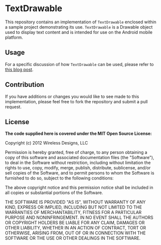# TextDrawable #

This repository contains an implementation of `TextDrawable` enclosed within a
sample project demonstrating its use.  `TextDrawable` is a Drawable object used
to display text content and is intended for use on the Android mobile platform.

## Usage ##

For a specific discussion of how `TextDrawable` can be used, please refer to
[this blog post](http://wiresareobsolete.com/wordpress/2012/12/textdrawable-draw-some-text/).

## Contribution ##

If you have additions or changes you would like to see made to this implementation,
please feel free to fork the repository and submit a pull request.

## License ##

**The code supplied here is covered under the MIT Open Source License:**

Copyright (c) 2012 Wireless Designs, LLC

Permission is hereby granted, free of charge, to any person obtaining
a copy of this software and associated documentation files (the
"Software"), to deal in the Software without restriction, including
without limitation the rights to use, copy, modify, merge, publish,
distribute, sublicense, and/or sell copies of the Software, and to
permit persons to whom the Software is furnished to do so, subject to
the following conditions:

The above copyright notice and this permission notice shall be
included in all copies or substantial portions of the Software.

THE SOFTWARE IS PROVIDED "AS IS", WITHOUT WARRANTY OF ANY KIND,
EXPRESS OR IMPLIED, INCLUDING BUT NOT LIMITED TO THE WARRANTIES OF
MERCHANTABILITY, FITNESS FOR A PARTICULAR PURPOSE AND
NONINFRINGEMENT. IN NO EVENT SHALL THE AUTHORS OR COPYRIGHT HOLDERS BE
LIABLE FOR ANY CLAIM, DAMAGES OR OTHER LIABILITY, WHETHER IN AN ACTION
OF CONTRACT, TORT OR OTHERWISE, ARISING FROM, OUT OF OR IN CONNECTION
WITH THE SOFTWARE OR THE USE OR OTHER DEALINGS IN THE SOFTWARE.
